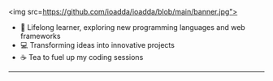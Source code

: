 <img src=https://github.com/ioadda/ioadda/blob/main/banner.jpg">


- 🌱 Lifelong learner, exploring new programming languages and web frameworks
- 💻 Transforming ideas into innovative projects
- ☕ Tea to fuel up my coding sessions

------



  



